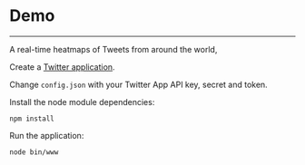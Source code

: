 # Demo
----

A real-time heatmaps of Tweets from around the world,

Create a [Twitter application](https://apps.twitter.com).

Change `config.json` with your Twitter App API key, secret and token.

Install the node module dependencies:

```
npm install
```

Run the application:

```
node bin/www
```